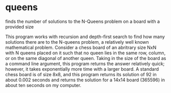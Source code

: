 # queens
finds the number of solutions to the N-Queens problem on a board with a provided size

This program works with recursion and depth-first search to find how many solutions there are to the N-queens problem, a relatively well known mathematical problem.  Consider a chess board of an abritrary size NxN with N queens placed on it such that no queen lies in the same row, column, or on the same diagonal of another queen.  Taking in the size of the board as a command line argument, this program returns the answer relatively quick; however, it takes exponentially more time with a larger board.  A standard chess board is of size 8x8, and this program returns its solution of 92 in about 0.002 seconds and returns the solution for a 14x14 board (365596) in about ten seconds on my computer.
